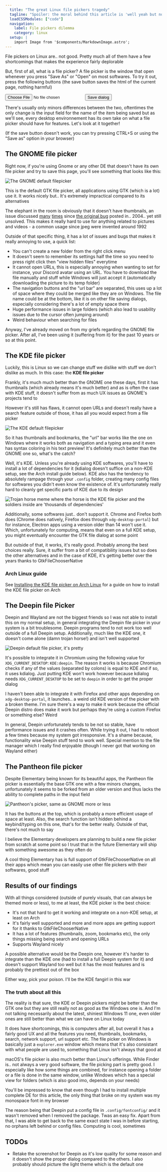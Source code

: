 ```yaml
---
  title: "The great Linux file pickers tragedy"
  tagline: "Spoiler: the moral behind this article is 'well yeah but no'"
  loadCSSModules: ["code"]
  navigation:
    label: File pickers dilemma
    category: linux
  setup: |
    import Image from '$components/MarkdownImage.astro';
---
```


File pickers on Linux are.. not good. Pretty much all of them have a few shortcomings that makes the experience fairly deplorable

But, first of all, what is a file picker? A file picker is the window that open whenever you press "Save As" or "Open" on most softwares. To try it out, press the following buttons (the save button saves the html of the current page, nothing harmful)

<div class="flex justify-center gap-4 mb-4">
  <input type="file" id="input">
  <a href="#" target='_blank' download>
    <input type="button" value="Save dialog" class="block">
  </a>
</div>

There's usually only minors differences between the two, oftentimes the only change is the input field for the name of the item being saved but as we'll see, every desktop environnement has its own take on what a file picker should have for features. Let's look at it together!

(If the save button doesn't work, you can try pressing CTRL+S or using the "Save as" option in your browser)

## The GNOME file picker

Right now, if you're using Gnome or any other DE that doesn't have its own file picker and try to save this page, you'll see something that looks like this:

<Image src="gnomepicker.png" alt="The GNOME default filepicker" caption="Don't mind the double video folders, it's my fault" />

This is the default GTK file picker, all applications using GTK (which is a lot) use it. It works nicely but.. It's extremely impractical compared to its alternatives

The elephant in the room is obviously that it doesn't have thumbnails, an issue discussed [many](https://jayfax.neocities.org/mediocrity/gnome-has-no-thumbnails-in-the-file-picker.html) [times](https://wiki.installgentoo.com/wiki/File_Picker_meme) since [the original bug](https://gitlab.gnome.org/GNOME/gtk/-/issues/233) posted in.. 2004.. yet still unsolved. This makes it really hard to use for anything related to pictures and videos - a common usage since jpeg were invented around 1992

Outside of that specific thing, it has a lot of issues and bugs that makes it really annoying to use, a quick list:

- You can't create a new folder from the right click menu
- It doesn't seem to remember its settings half the time so you need to press right click then "view hidden files" everytime
- It cannot open URLs, this is especially annoying when wanting to set for instance, your Discord avatar using an URL. You have to download the file manually and stuff while Windows will just accept it (automatically downloading the picture to its temp folder)
- The navigation buttons and the "url bar" are separated, this uses up a lot of space where they could be merged like they are on Windows. The file name could be at the bottom, like it is on other file saving dialogs, especially considering there's a lot of empty space there
- Huge performance issues in large folders (which also lead to usability issues due to the cursor often jumping around)
- Weird behaviour when searching for files

Anyway, I've already moved on from my griefs regarding the GNOME file picker. After all, I've been using it (suffering from it) for the past 10 years or so at this point.

## The KDE file picker

Luckily, this is Linux so we can change stuff we dislike with stuff we don't dislike as much. In this case: the **KDE file picker**

Frankly, it's much much better than the GNOME one these days, first it has thumbnails (which already means it's much better) and as is often the case with KDE stuff, it doesn't suffer from as much UX issues as GNOME's projects tend to

However it's still has flaws, it cannot open URLs and doesn't really have a search feature outside of those, it has all you would expect from a file picker

<Image src="kdepicker.png" alt="The KDE default filepicker" caption="Thumbnails only appear when you are a bit more zoomed but I swear, they definitely exists" />

So it has thumbnails and bookmarks, the "url" bar works like the one on Windows where it works both as navigation and a typing area and it even has syntax coloring in his text preview! It's definitely much better than the GNOME one so, what's the catch?

Well, it's KDE. Unless you're already using KDE softwares, you'll have to install a lot of dependencies for it (kdialog doesn't suffice on a non-KDE setup, see the Arch install guide below). KDE also has the tendency to absolutely rampage through your `.config` folder, creating many config files for softwares you didn't even know the existence of. It's unfortunately really hard to cleanly get specific parts of KDE due to its design

<Image src="kdeexperience.png" alt="Trojan horse meme where the horse is the KDE file picker and the soldiers inside are 'thousands of dependencies'" caption="Stop baiting me with the pretty UI KDE! I know what you're up to!" />

Additionally, some softwares just.. don't support it. Chrome and Firefox both does (Chrome does natively, Firefox does through `xdg-desktop-portal`) but for instance, Electron apps using a version older than 14 won't use it. Which, unfortunately for computing, means that even on a full KDE setup, you might eventually encounter the GTK file dialog at some point

But outside of that, it works, it's really good. Probably among the best choices really. Sure, it suffer from a bit of compatibility issues but so does the other alternatives and in the case of KDE, it's getting better over the years thanks to GtkFileChooserNative

### Arch Linux guide

See [Installing the KDE file picker on Arch Linux](/wiki/linux/kdearchlinux) for a guide on how to install the KDE file picker on Arch

## The Deepin file Picker

Deepin and Wayland are not the biggest friends so I was not able to install this on my normal setup, in general integrating the Deepin file picker in your system is a bit troublesome. Deepin programs tend to not work too well outside of a full Deepin setup. Additionally, much like the KDE one, it doesn't come alone (damn trojan horse!) and isn't well supported

<Image src="deepinpicker.png" alt="Deepin default file picker, it's pretty" caption="It's pretty, it has thumbnails and it comes with a dark theme too!" />

It's possible to integrate it in Chromium using the following value for `XDG_CURRENT_DESKTOP`: `KDE:deepin`. The reason it works is because Chromium checks if any of the values (separated by colons) is equal to KDE and if so, it uses kdialog. Just putting KDE won't work however because kdialog needs `XDG_CURRENT_DESKTOP` to be set to `deepin` in order to get the proper dialog

I haven't been able to integrate it with Firefox and other apps depending on `xdg-desktop-portal`, it launches.. a weird old KDE version of the picker with a broken theme. I'm sure there's a way to make it work because the official Deepin distro does make it work but perhaps they're using a custom Firefox or something else? Weird

In general, Deepin unfortunately tends to be not so stable, have performance issues and it crashes often. While trying it out, I had to reboot a few times because my system got irresponsive. It's a shame because, functionality wise Deepin stuff tend to work well. Special mention to the file manager which I really find enjoyable (though I never got that working on Wayland either)

## The Pantheon file picker

Despite Elementary being known for its beautiful apps, the Pantheon file picker is essentially the base GTK one with a few minors changes, unfortunately it seems to be forked from an older version and thus lacks the ability to complete paths in the input field

<Image src="pantheonpicker.png" alt="Pantheon's picker, same as GNOME more or less" caption="Yeah, we've seen this before" />

It has the buttons at the top, which is probably a more efficient usage of space at least. Also, the search function isn't hidden behind a keybind/typing on this one, that's for the better really. Outside of that, there's not much to say

I believe the Elementary developers are planning to build a new file picker from scratch at some point so I trust that in the future Elementary will ship with something awesome as they often do

A cool thing Elementary has is full support of GtkFileChooserNative on all their apps which mean you can easily use other file pickers with their softwares, good stuff

## Results of our findings

With all things considered (outside of purely visuals, that can always be themed more or less), to me at least, the KDE picker is the best choice:

- It's not that hard to get it working and integrate on a non-KDE setup, at least on Arch
- It's fairly well supported and more and more apps are getting support for it thanks to GtkFileChooserNative
- It has a lot of features (thumbnails, zoom, bookmarks etc), the only things missing being search and opening URLs
- Supports Wayland nicely

A possible alternative would be the Deepin one, however it's harder to integrate than the KDE one (had to install a full Deepin system for it) and doesn't support Wayland too well but it has the most features and is probably the prettiest out of the box

Either way, pick your poison. I'll be the KDE fangirl in this war

### The truth about all this

The reality is that sure, the KDE or Deepin pickers might be better than the GTK one but they are still really not as good as the Windows one is. And I'm not talking necessarily about the latest, shiniest Windows 11 one, even older ones are still better than what we can have on Linux today

It does have shortcomings, this is computers after all, but overall it has a fairly good UX and all the features you need, thumbnails, bookmarks, search, network support, url support etc. The file picker on Windows is basically just a `explorer.exe` window which means that it's also consistant with what people are used to, something that Linux isn't always that good at

macOS's file picker is also much better than Linux's offerings. While Finder is.. not always a very good software, the file picking part is pretty good. I especially like how some things are combined, for instance opening a folder or a file is done in the same window, unlike Windows which has a special view for folders (which is also good imo, depends on your needs)

You'll be impressed to know that even though I had to install multiple complete DE for this article, the only thing that broke on my system was my monospace font in my browser

The reason being that Deepin put a config file in `.config/fontconfig/` and it wasn't removed when I removed the package. Twas an easy fix. Apart from that, I was able to get back to the same exact state I was in before starting, no orphans left behind or config files. Computing is cool, sometimes

## TODOs

- Retake the screenshot for Deepin as it's low quality for some reason and it doesn't show the proper dialog compared to the others. I also probably should picture the light theme which is the default one
